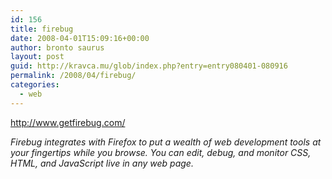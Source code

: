 ```yaml
---
id: 156
title: firebug
date: 2008-04-01T15:09:16+00:00
author: bronto saurus
layout: post
guid: http://kravca.mu/glob/index.php?entry=entry080401-080916
permalink: /2008/04/firebug/
categories:
  - web
---
```

<a href="http://www.getfirebug.com/" target="_blank" >http://www.getfirebug.com/</a>

_Firebug integrates with Firefox to put a wealth of web development tools at your fingertips while you browse. You can edit, debug, and monitor CSS, HTML, and JavaScript live in any web page._